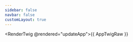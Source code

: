 ```yaml
---
sidebar: false
navbar: false
customLayout: true
---
```


<script setup>
  import { ref, onMounted } from 'vue';
  import AppTwigRaw from './app.twig?raw';

  if (typeof window !== 'undefined') {
    document.documentElement.classList.add('story');
  }

  async function updateApp() {
    if (typeof window === 'undefined') {
      return;
    }

    const { default: useApp } = await import('./app.js');
    const app = await useApp();
    app.$update();
  }
</script>

<RenderTwig @rendered="updateApp">{{ AppTwigRaw }}</RenderTwig>
